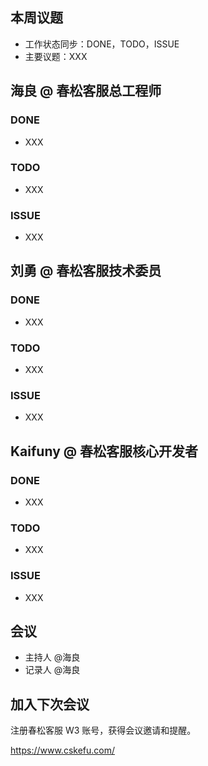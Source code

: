 
<!-- 标题: 春松客服开发者会议 时间戳 -->
<!--     e.g. 春松客服开发者会议 20230730 -->
<!-- 分类目录: 开发者会议 -->
<!-- 别名: devconf-时间戳 -->
<!--     e.g. devconf-20230730 -->
<!-- 特色图像: 参会人员列表截图 -->

<!-- 粘贴图片：作为特色图片，缩略图，比如参会九宫格 -->
<!-- 发布前设置分类目录：开发者会议 -->

## 本周议题

* 工作状态同步：DONE，TODO，ISSUE
* 主要议题：XXX

## 海良 @ 春松客服总工程师

### DONE

* XXX

### TODO

* XXX

### ISSUE

* XXX

## 刘勇 @ 春松客服技术委员

### DONE

* XXX

### TODO

* XXX

### ISSUE

* XXX

## Kaifuny @ 春松客服核心开发者

### DONE

* XXX

### TODO

* XXX

### ISSUE

* XXX


<!--

## 人员 @ 角色

### DONE

* XXX

### TODO

* XXX

### ISSUE

* XXX

 -->

## 会议

* 主持人 @海良
* 记录人 @海良

## 加入下次会议

注册春松客服 W3 账号，获得会议邀请和提醒。

<https://www.cskefu.com/>
